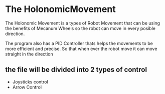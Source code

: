<h1>The HolonomicMovement</h1>

The Holonomic Movement is a types of Robot Movement  that can be using the benefits of Mecanum Wheels so the robot can move in every posible direction.

The program also has a PID Controller thats helps the movements to be more efficient and precise. So that when ever the robot move it can move straight in the direction 

<h2> the file will be divided into 2 types of control </h2>

- Joysticks control
- Arrow Control 
